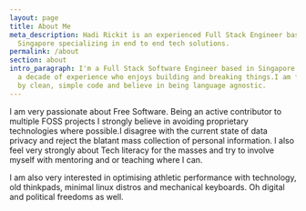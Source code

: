 ```yaml
---
layout: page
title: About Me
meta_description: Hadi Rickit is an experienced Full Stack Engineer based in
  Singapore specializing in end to end tech solutions.
permalink: /about
section: about
intro_paragraph: I'm a Full Stack Software Engineer based in Singapore with half
  a decade of experience who enjoys building and breaking things.I am fascinated
  by clean, simple code and believe in being language agnostic.
---
```

I am very passionate about Free Software. Being an active contributor to multiple FOSS projects I strongly believe in avoiding proprietary technologies where possible.I disagree with the current state of data privacy and reject the blatant mass collection of personal information. I also feel very strongly about Tech literacy for the masses and try to involve myself with mentoring and or teaching where I can.

I am also very interested in optimising athletic performance with technology, old thinkpads, minimal linux distros and mechanical keyboards. Oh digital and political freedoms as well.